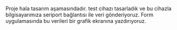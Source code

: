 Proje hala tasarım aşamasındadır.
test cihazı tasarladık ve bu cihazla bilgisayarımıza seriport bağlantısı ile veri gönderiyoruz. Form uygulamasında bu verileri bir grafik ekranına yazdırıyoruz.

